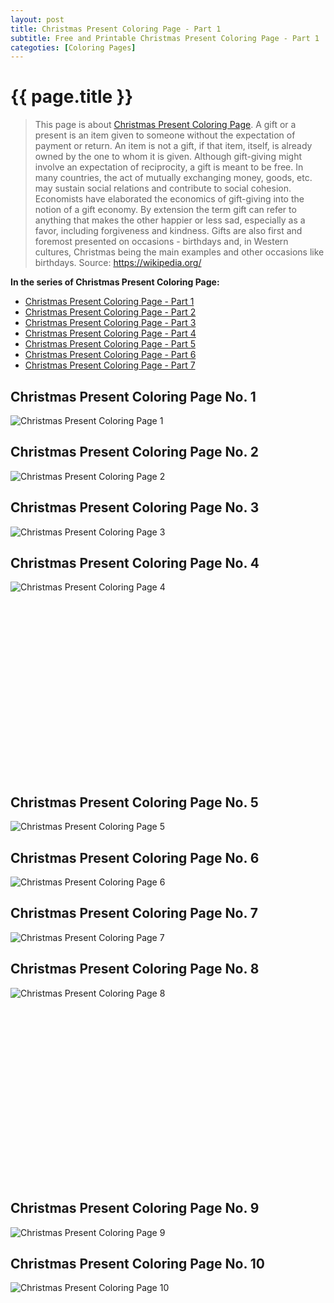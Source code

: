 ```yaml
---
layout: post
title: Christmas Present Coloring Page - Part 1
subtitle: Free and Printable Christmas Present Coloring Page - Part 1
categoties: [Coloring Pages]
---
```

{{ page.title }}
================
> This page is about [Christmas Present Coloring Page](https://freecoloringpages.github.io/). A gift or a present is an item given to someone without the expectation of payment or return. An item is not a gift, if that item, itself, is already owned by the one to whom it is given. Although gift-giving might involve an expectation of reciprocity, a gift is meant to be free. In many countries, the act of mutually exchanging money, goods, etc. may sustain social relations and contribute to social cohesion. Economists have elaborated the economics of gift-giving into the notion of a gift economy. By extension the term gift can refer to anything that makes the other happier or less sad, especially as a favor, including forgiveness and kindness. Gifts are also first and foremost presented on occasions - birthdays and, in Western cultures, Christmas being the main examples and other occasions like birthdays. Source: https://wikipedia.org/

**In the series of Christmas Present Coloring Page:**

* [Christmas Present Coloring Page - Part 1](https://freecoloringpages.github.io/2017/11/21/Christmas-Present-Coloring-Page-part-1.html)
* [Christmas Present Coloring Page - Part 2](https://freecoloringpages.github.io/2017/11/21/Christmas-Present-Coloring-Page-part-2.html)
* [Christmas Present Coloring Page - Part 3](https://freecoloringpages.github.io/2017/11/21/Christmas-Present-Coloring-Page-part-3.html)
* [Christmas Present Coloring Page - Part 4](https://freecoloringpages.github.io/2017/11/21/Christmas-Present-Coloring-Page-part-4.html)
* [Christmas Present Coloring Page - Part 5](https://freecoloringpages.github.io/2017/11/21/Christmas-Present-Coloring-Page-part-5.html)
* [Christmas Present Coloring Page - Part 6](https://freecoloringpages.github.io/2017/11/21/Christmas-Present-Coloring-Page-part-6.html)
* [Christmas Present Coloring Page - Part 7](https://freecoloringpages.github.io/2017/11/21/Christmas-Present-Coloring-Page-part-7.html)

## Christmas Present Coloring Page No. 1
![Christmas Present Coloring Page 1](https://freecoloringpages.github.io/img/Christmas-Present-Coloring-Page%20(1).jpg "Christmas Present Coloring Page 1")

## Christmas Present Coloring Page No. 2
![Christmas Present Coloring Page 2](https://freecoloringpages.github.io/img/Christmas-Present-Coloring-Page%20(2).jpg "Christmas Present Coloring Page 2")

## Christmas Present Coloring Page No. 3
![Christmas Present Coloring Page 3](https://freecoloringpages.github.io/img/Christmas-Present-Coloring-Page%20(3).jpg "Christmas Present Coloring Page 3")

## Christmas Present Coloring Page No. 4
![Christmas Present Coloring Page 4](https://freecoloringpages.github.io/img/Christmas-Present-Coloring-Page%20(4).jpg "Christmas Present Coloring Page 4")

<script async src="//pagead2.googlesyndication.com/pagead/js/adsbygoogle.js"></script><!-- Texxtonly --><ins class="adsbygoogle" style="display:inline-block;width:336px;height:280px" data-ad-client="ca-pub-6753140515841889" data-ad-slot="3207852233"></ins><script>(adsbygoogle = window.adsbygoogle || []).push({}); </script>

## Christmas Present Coloring Page No. 5
![Christmas Present Coloring Page 5](https://freecoloringpages.github.io/img/Christmas-Present-Coloring-Page%20(5).jpg "Christmas Present Coloring Page 5")

## Christmas Present Coloring Page No. 6
![Christmas Present Coloring Page 6](https://freecoloringpages.github.io/img/Christmas-Present-Coloring-Page%20(6).jpg "Christmas Present Coloring Page 6")

## Christmas Present Coloring Page No. 7
![Christmas Present Coloring Page 7](https://freecoloringpages.github.io/img/Christmas-Present-Coloring-Page%20(7).jpg "Christmas Present Coloring Page 7")

## Christmas Present Coloring Page No. 8
![Christmas Present Coloring Page 8](https://freecoloringpages.github.io/img/Christmas-Present-Coloring-Page%20(8).jpg "Christmas Present Coloring Page 8")

<script async src="//pagead2.googlesyndication.com/pagead/js/adsbygoogle.js"></script><!-- Texxtonly --><ins class="adsbygoogle" style="display:inline-block;width:336px;height:280px" data-ad-client="ca-pub-6753140515841889" data-ad-slot="3207852233"></ins><script>(adsbygoogle = window.adsbygoogle || []).push({}); </script>

## Christmas Present Coloring Page No. 9
![Christmas Present Coloring Page 9](https://freecoloringpages.github.io/img/Christmas-Present-Coloring-Page%20(9).jpg "Christmas Present Coloring Page 9")

## Christmas Present Coloring Page No. 10
![Christmas Present Coloring Page 10](https://freecoloringpages.github.io/img/Christmas-Present-Coloring-Page%20(10).jpg "Christmas Present Coloring Page 10")

